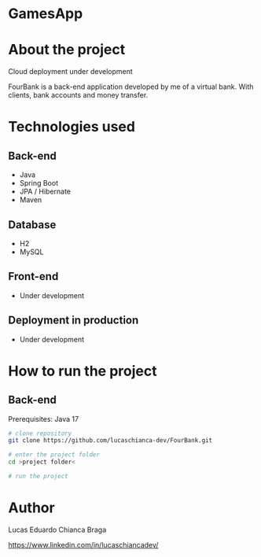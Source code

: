 # GamesApp

# About the project

Cloud deployment under development

FourBank is a back-end application developed by me of a virtual bank. With clients, bank accounts and money transfer.


# Technologies used
## Back-end
- Java
- Spring Boot
- JPA / Hibernate
- Maven
## Database
- H2
- MySQL
## Front-end
- Under development
## Deployment in production
- Under development
# How to run the project

## Back-end
Prerequisites: Java 17

```bash
# clone repository
git clone https://github.com/lucaschianca-dev/FourBank.git

# enter the project folder
cd >project folder<

# run the project
```

# Author

Lucas Eduardo Chianca Braga

https://www.linkedin.com/in/lucaschiancadev/

